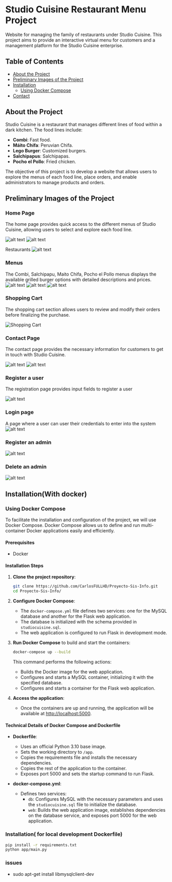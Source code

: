 # Studio Cuisine Restaurant Menu Project

Website for managing the family of restaurants under Studio Cuisine. This project aims to provide an interactive virtual menu for customers and a management platform for the Studio Cuisine enterprise.

## Table of Contents

- [About the Project](#about-the-project)
- [Preliminary Images of the Project](#preliminary-images-of-the-project)
- [Installation](#installation)
  - [Using Docker Compose](#using-docker-compose)
- [Contact](#contact)

## About the Project

Studio Cuisine is a restaurant that manages different lines of food within a dark kitchen. The food lines include:

- **Combi**: Fast food.
- **Máito Chifa**: Peruvian Chifa.
- **Lego Burger**: Customized burgers.
- **Salchipapus**: Salchipapas.
- **Pocho el Pollo**: Fried chicken.

The objective of this project is to develop a website that allows users to explore the menus of each food line, place orders, and enable administrators to manage products and orders.

## Preliminary Images of the Project

### Home Page

The home page provides quick access to the different menus of Studio Cuisine, allowing users to select and explore each food line.

![alt text](imgs/image.png)
![alt text](imgs/image-1.png)

Restaurants
![alt text](imgs/image-6.png)

### Menus

The Combi, Salchipapu, Maito Chifa, Pocho el Pollo menus displays the available grilled burger options with detailed descriptions and prices.
![alt text](imgs/image-2.png)
![alt text](imgs/image-3.png)
![alt text](imgs/image-4.png)

### Shopping Cart

The shopping cart section allows users to review and modify their orders before finalizing the purchase.

![Shopping Cart](imgs/image-5.png)

### Contact Page

The contact page provides the necessary information for customers to get in touch with Studio Cuisine.

![alt text](imgs/image-7.png)
![alt text](imgs/image-8.png)

### Register a user

The registration page provides input fields to register a user

![alt text](imgs/image-9.png)

### Login page

A page where a user can user their credentials to enter into the system
![alt text](imgs/image-10.png)

### Register an admin

![alt text](imgs/image-11.png)

### Delete an admin

![alt text](imgs/image-12.png)

## Installation(With docker)

### Using Docker Compose

To facilitate the installation and configuration of the project, we will use Docker Compose. Docker Compose allows us to define and run multi-container Docker applications easily and efficiently.

#### Prerequisites

- Docker

#### Installation Steps

1. **Clone the project repository**:

   ```bash
   git clone https://github.com/CarlosFULLHD/Proyecto-Sis-Info.git
   cd Proyecto-Sis-Info/
   ```

2. **Configure Docker Compose**:

   - The `docker-compose.yml` file defines two services: one for the MySQL database and another for the Flask web application.
   - The database is initialized with the schema provided in `studiocuisine.sql`.
   - The web application is configured to run Flask in development mode.

3. **Run Docker Compose** to build and start the containers:

   ```bash
   docker-compose up --build
   ```

   This command performs the following actions:

   - Builds the Docker image for the web application.
   - Configures and starts a MySQL container, initializing it with the specified database.
   - Configures and starts a container for the Flask web application.

4. **Access the application**:
   - Once the containers are up and running, the application will be available at [http://localhost:5000](http://localhost:5000).

#### Technical Details of Docker Compose and Dockerfile

- **Dockerfile**:

  - Uses an official Python 3.10 base image.
  - Sets the working directory to `/app`.
  - Copies the requirements file and installs the necessary dependencies.
  - Copies the rest of the application to the container.
  - Exposes port 5000 and sets the startup command to run Flask.

- **docker-compose.yml**:
  - Defines two services:
    - `db`: Configures MySQL with the necessary parameters and uses the `studiocuisine.sql` file to initialize the database.
    - `web`: Builds the web application image, establishes dependencies on the database service, and exposes port 5000 for the web application.

### Installation( for local development Dockerfile)

```bash
pip install -r requirements.txt
python app/main.py
```

### issues

- sudo apt-get install libmysqlclient-dev
